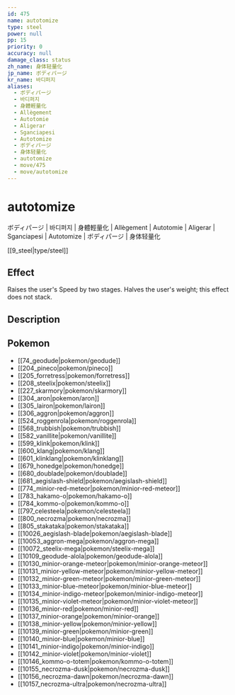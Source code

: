```yaml
---
id: 475
name: autotomize
type: steel
power: null
pp: 15
priority: 0
accuracy: null
damage_class: status
zh_name: 身体轻量化
jp_name: ボディパージ
kr_name: 바디퍼지
aliases:
  - ボディパージ
  - 바디퍼지
  - 身體輕量化
  - Allègement
  - Autotomie
  - Aligerar
  - Sganciapesi
  - Autotomize
  - ボディパージ
  - 身体轻量化
  - autotomize
  - move/475
  - move/autotomize
---
```

# autotomize
    
ボディパージ | 바디퍼지 | 身體輕量化 | Allègement | Autotomie | Aligerar | Sganciapesi | Autotomize | ボディパージ | 身体轻量化

[[9_steel|type/steel]]

## Effect

Raises the user's Speed by two stages.  Halves the user's weight; this effect does not stack.

## Description



## Pokemon

- [[74_geodude|pokemon/geodude]]
- [[204_pineco|pokemon/pineco]]
- [[205_forretress|pokemon/forretress]]
- [[208_steelix|pokemon/steelix]]
- [[227_skarmory|pokemon/skarmory]]
- [[304_aron|pokemon/aron]]
- [[305_lairon|pokemon/lairon]]
- [[306_aggron|pokemon/aggron]]
- [[524_roggenrola|pokemon/roggenrola]]
- [[568_trubbish|pokemon/trubbish]]
- [[582_vanillite|pokemon/vanillite]]
- [[599_klink|pokemon/klink]]
- [[600_klang|pokemon/klang]]
- [[601_klinklang|pokemon/klinklang]]
- [[679_honedge|pokemon/honedge]]
- [[680_doublade|pokemon/doublade]]
- [[681_aegislash-shield|pokemon/aegislash-shield]]
- [[774_minior-red-meteor|pokemon/minior-red-meteor]]
- [[783_hakamo-o|pokemon/hakamo-o]]
- [[784_kommo-o|pokemon/kommo-o]]
- [[797_celesteela|pokemon/celesteela]]
- [[800_necrozma|pokemon/necrozma]]
- [[805_stakataka|pokemon/stakataka]]
- [[10026_aegislash-blade|pokemon/aegislash-blade]]
- [[10053_aggron-mega|pokemon/aggron-mega]]
- [[10072_steelix-mega|pokemon/steelix-mega]]
- [[10109_geodude-alola|pokemon/geodude-alola]]
- [[10130_minior-orange-meteor|pokemon/minior-orange-meteor]]
- [[10131_minior-yellow-meteor|pokemon/minior-yellow-meteor]]
- [[10132_minior-green-meteor|pokemon/minior-green-meteor]]
- [[10133_minior-blue-meteor|pokemon/minior-blue-meteor]]
- [[10134_minior-indigo-meteor|pokemon/minior-indigo-meteor]]
- [[10135_minior-violet-meteor|pokemon/minior-violet-meteor]]
- [[10136_minior-red|pokemon/minior-red]]
- [[10137_minior-orange|pokemon/minior-orange]]
- [[10138_minior-yellow|pokemon/minior-yellow]]
- [[10139_minior-green|pokemon/minior-green]]
- [[10140_minior-blue|pokemon/minior-blue]]
- [[10141_minior-indigo|pokemon/minior-indigo]]
- [[10142_minior-violet|pokemon/minior-violet]]
- [[10146_kommo-o-totem|pokemon/kommo-o-totem]]
- [[10155_necrozma-dusk|pokemon/necrozma-dusk]]
- [[10156_necrozma-dawn|pokemon/necrozma-dawn]]
- [[10157_necrozma-ultra|pokemon/necrozma-ultra]]

